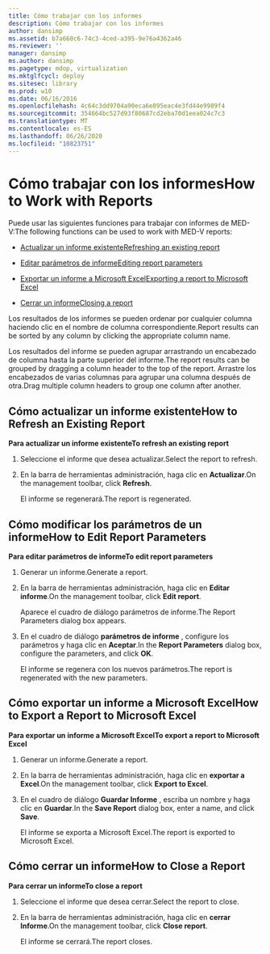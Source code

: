 ```yaml
---
title: Cómo trabajar con los informes
description: Cómo trabajar con los informes
author: dansimp
ms.assetid: b7a660c6-74c3-4ced-a395-9e76a4362a46
ms.reviewer: ''
manager: dansimp
ms.author: dansimp
ms.pagetype: mdop, virtualization
ms.mktglfcycl: deploy
ms.sitesec: library
ms.prod: w10
ms.date: 06/16/2016
ms.openlocfilehash: 4c64c3dd9704a90eca6e895eac4e3fd44e9989f4
ms.sourcegitcommit: 354664bc527d93f80687cd2eba70d1eea024c7c3
ms.translationtype: MT
ms.contentlocale: es-ES
ms.lasthandoff: 06/26/2020
ms.locfileid: "10823751"
---
```

# <span data-ttu-id="7c133-103">Cómo trabajar con los informes</span><span class="sxs-lookup"><span data-stu-id="7c133-103">How to Work with Reports</span></span>


<span data-ttu-id="7c133-104">Puede usar las siguientes funciones para trabajar con informes de MED-V:</span><span class="sxs-lookup"><span data-stu-id="7c133-104">The following functions can be used to work with MED-V reports:</span></span>

-   [<span data-ttu-id="7c133-105">Actualizar un informe existente</span><span class="sxs-lookup"><span data-stu-id="7c133-105">Refreshing an existing report</span></span>](#bkmk-howtorefreshanexistingreport)

-   [<span data-ttu-id="7c133-106">Editar parámetros de informe</span><span class="sxs-lookup"><span data-stu-id="7c133-106">Editing report parameters</span></span>](#bkmk-howtoeditreportparameters)

-   [<span data-ttu-id="7c133-107">Exportar un informe a Microsoft Excel</span><span class="sxs-lookup"><span data-stu-id="7c133-107">Exporting a report to Microsoft Excel</span></span>](#bkmk-howtoexportareporttoexcel)

-   [<span data-ttu-id="7c133-108">Cerrar un informe</span><span class="sxs-lookup"><span data-stu-id="7c133-108">Closing a report</span></span>](#bkmk-howtocoseareport)

<span data-ttu-id="7c133-109">Los resultados de los informes se pueden ordenar por cualquier columna haciendo clic en el nombre de columna correspondiente.</span><span class="sxs-lookup"><span data-stu-id="7c133-109">Report results can be sorted by any column by clicking the appropriate column name.</span></span>

<span data-ttu-id="7c133-110">Los resultados del informe se pueden agrupar arrastrando un encabezado de columna hasta la parte superior del informe.</span><span class="sxs-lookup"><span data-stu-id="7c133-110">The report results can be grouped by dragging a column header to the top of the report.</span></span> <span data-ttu-id="7c133-111">Arrastre los encabezados de varias columnas para agrupar una columna después de otra.</span><span class="sxs-lookup"><span data-stu-id="7c133-111">Drag multiple column headers to group one column after another.</span></span>

## <a href="" id="bkmk-howtorefreshanexistingreport"></a><span data-ttu-id="7c133-112">Cómo actualizar un informe existente</span><span class="sxs-lookup"><span data-stu-id="7c133-112">How to Refresh an Existing Report</span></span>


**<span data-ttu-id="7c133-113">Para actualizar un informe existente</span><span class="sxs-lookup"><span data-stu-id="7c133-113">To refresh an existing report</span></span>**

1.  <span data-ttu-id="7c133-114">Seleccione el informe que desea actualizar.</span><span class="sxs-lookup"><span data-stu-id="7c133-114">Select the report to refresh.</span></span>

2.  <span data-ttu-id="7c133-115">En la barra de herramientas administración, haga clic en **Actualizar**.</span><span class="sxs-lookup"><span data-stu-id="7c133-115">On the management toolbar, click **Refresh**.</span></span>

    <span data-ttu-id="7c133-116">El informe se regenerará.</span><span class="sxs-lookup"><span data-stu-id="7c133-116">The report is regenerated.</span></span>

## <a href="" id="bkmk-howtoeditreportparameters"></a><span data-ttu-id="7c133-117">Cómo modificar los parámetros de un informe</span><span class="sxs-lookup"><span data-stu-id="7c133-117">How to Edit Report Parameters</span></span>


**<span data-ttu-id="7c133-118">Para editar parámetros de informe</span><span class="sxs-lookup"><span data-stu-id="7c133-118">To edit report parameters</span></span>**

1.  <span data-ttu-id="7c133-119">Generar un informe.</span><span class="sxs-lookup"><span data-stu-id="7c133-119">Generate a report.</span></span>

2.  <span data-ttu-id="7c133-120">En la barra de herramientas administración, haga clic en **Editar informe**.</span><span class="sxs-lookup"><span data-stu-id="7c133-120">On the management toolbar, click **Edit report**.</span></span>

    <span data-ttu-id="7c133-121">Aparece el cuadro de diálogo parámetros de informe.</span><span class="sxs-lookup"><span data-stu-id="7c133-121">The Report Parameters dialog box appears.</span></span>

3.  <span data-ttu-id="7c133-122">En el cuadro de diálogo **parámetros de informe** , configure los parámetros y haga clic en **Aceptar**.</span><span class="sxs-lookup"><span data-stu-id="7c133-122">In the **Report Parameters** dialog box, configure the parameters, and click **OK**.</span></span>

    <span data-ttu-id="7c133-123">El informe se regenera con los nuevos parámetros.</span><span class="sxs-lookup"><span data-stu-id="7c133-123">The report is regenerated with the new parameters.</span></span>

## <a href="" id="bkmk-howtoexportareporttoexcel"></a><span data-ttu-id="7c133-124">Cómo exportar un informe a Microsoft Excel</span><span class="sxs-lookup"><span data-stu-id="7c133-124">How to Export a Report to Microsoft Excel</span></span>


**<span data-ttu-id="7c133-125">Para exportar un informe a Microsoft Excel</span><span class="sxs-lookup"><span data-stu-id="7c133-125">To export a report to Microsoft Excel</span></span>**

1.  <span data-ttu-id="7c133-126">Generar un informe.</span><span class="sxs-lookup"><span data-stu-id="7c133-126">Generate a report.</span></span>

2.  <span data-ttu-id="7c133-127">En la barra de herramientas administración, haga clic en **exportar a Excel**.</span><span class="sxs-lookup"><span data-stu-id="7c133-127">On the management toolbar, click **Export to Excel**.</span></span>

3.  <span data-ttu-id="7c133-128">En el cuadro de diálogo **Guardar Informe** , escriba un nombre y haga clic en **Guardar**.</span><span class="sxs-lookup"><span data-stu-id="7c133-128">In the **Save Report** dialog box, enter a name, and click **Save**.</span></span>

    <span data-ttu-id="7c133-129">El informe se exporta a Microsoft Excel.</span><span class="sxs-lookup"><span data-stu-id="7c133-129">The report is exported to Microsoft Excel.</span></span>

## <a href="" id="bkmk-howtocoseareport"></a><span data-ttu-id="7c133-130">Cómo cerrar un informe</span><span class="sxs-lookup"><span data-stu-id="7c133-130">How to Close a Report</span></span>


**<span data-ttu-id="7c133-131">Para cerrar un informe</span><span class="sxs-lookup"><span data-stu-id="7c133-131">To close a report</span></span>**

1.  <span data-ttu-id="7c133-132">Seleccione el informe que desea cerrar.</span><span class="sxs-lookup"><span data-stu-id="7c133-132">Select the report to close.</span></span>

2.  <span data-ttu-id="7c133-133">En la barra de herramientas administración, haga clic en **cerrar Informe**.</span><span class="sxs-lookup"><span data-stu-id="7c133-133">On the management toolbar, click **Close report**.</span></span>

    <span data-ttu-id="7c133-134">El informe se cerrará.</span><span class="sxs-lookup"><span data-stu-id="7c133-134">The report closes.</span></span>

 

 





